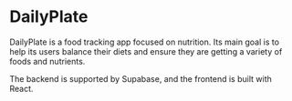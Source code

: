 # DailyPlate

DailyPlate is a food tracking app focused on nutrition. Its main goal is to help its users balance their diets and ensure they are getting a variety of foods and nutrients. 

The backend is supported by Supabase, and the frontend is built with React. 
